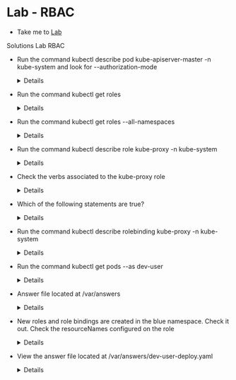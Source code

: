 # Lab - RBAC

  - Take me to [Lab](https://kodekloud.com/topic/labs-rbac/)

Solutions Lab RBAC

- Run the command kubectl describe pod kube-apiserver-master -n kube-system and look for --authorization-mode

  <details>

  ```
  $ kubectl describe pod kube-apiserver-master -n kube-system
  ```

  </details>

- Run the command kubectl get roles

  <details>

  ```
  $ kubectl get roles
  ```

  </details>

- Run the command kubectl get roles --all-namespaces

  <details>

  ```
  $ kubectl get roles --all-namespaces
  ```

  </details>

- Run the command kubectl describe role kube-proxy -n kube-system

  <details>

  ```
  $ kubectl describe role kube-proxy -n kube-system
  ```

  </details>

- Check the verbs associated to the kube-proxy role

  <details>
  ```
  $ kubectl describe role kube-proxy -n kube-system
  ```
  </details>

- Which of the following statements are true?

  <details>
  ```
  kube-proxy role can get details of configmap object by the name kube-proxy
  ```
  </details>

- Run the command kubectl describe rolebinding kube-proxy -n kube-system

  <details>
  ```
  $ kubectl describe rolebinding kube-proxy -n kube-system
  ```
  </details>

- Run the command kubectl get pods --as dev-user

  <details>
  ```
  $ kubectl get pods --as dev-user
  ```
  </details>

- Answer file located at /var/answers

  <details>

  ```
  $ kubectl create -f /var/answers/developer-role.yaml
  ```

  </details>

- New roles and role bindings are created in the blue namespace. Check it out. Check the resourceNames configured on the role

  <details>

  ```
  $ kubectl get roles,rolebindings -n blue
  $ kubectl describe role developer -n blue
  $ kubectl edit role developer -n blue (update the resourceNames)
  ```

  </details>

- View the answer file located at /var/answers/dev-user-deploy.yaml

  <details>

  ```
  $ kubectl create -f /var/answers/dev-user-deploy.yaml
  ```

  </details>
